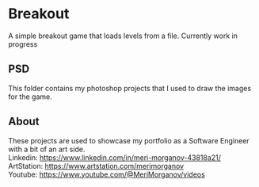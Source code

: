 # Breakout
A simple breakout game that loads levels from a file. Currently work in progress

## PSD
This folder contains my photoshop projects that I used to draw the images for the game. 

## About

These projects are used to showcase my portfolio as a Software Engineer with a bit of an art side.  
Linkedin: https://www.linkedin.com/in/meri-morganov-43818a21/  
ArtStation: https://www.artstation.com/merimorganov   
Youtube: https://www.youtube.com/@MeriMorganov/videos
